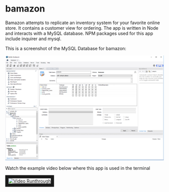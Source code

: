 # bamazon

Bamazon attempts to replicate an inventory system for your favorite online store. It contains a customer view for ordering.  The app is written in Node and interacts with a MySQL database. NPM packages used for this app include inquirer and mysql.

This is a screenshot of the MySQL Database for bamazon:

![ScreenShot](/screenshots/mysql.png)

Watch the example video below where this app is used in the terminal

<a href="https://drive.google.com/file/d/1YHOgtLddCy77Aqz_aiXsnZHGI_94EeB3/view" target="_blank"><img src="bamazon/screenshots/video-image.png" alt="Video Runthrough" width="480" height="360" border="10" /></a>